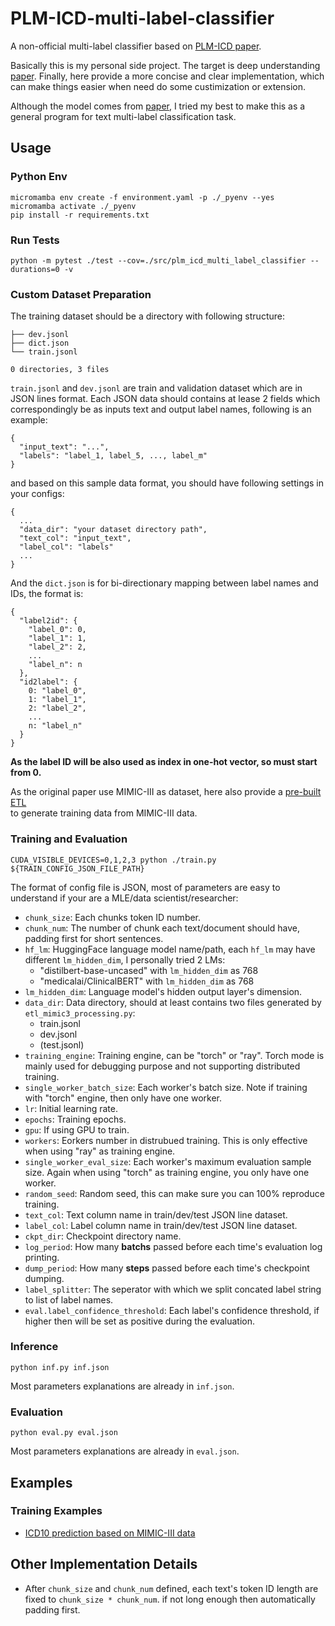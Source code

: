 # PLM-ICD-multi-label-classifier
A non-official multi-label classifier based on [PLM-ICD paper](https://arxiv.org/abs/2207.05289). 

Basically this is my personal side project. The target is deep understanding 
[paper](https://arxiv.org/abs/2207.05289). Finally, here provide a more concise 
and clear implementation, which can make things easier when need do some 
custimization or extension.
 
Although the model comes from [paper](https://arxiv.org/abs/2207.05289), I tried my best 
to make this as a general program for text multi-label classification task.

## Usage
### Python Env
```shell
micromamba env create -f environment.yaml -p ./_pyenv --yes
micromamba activate ./_pyenv
pip install -r requirements.txt
```
### Run Tests
```shell
python -m pytest ./test --cov=./src/plm_icd_multi_label_classifier --durations=0 -v
```

### Custom Dataset Preparation
The training dataset should be a directory with following structure:
```
├── dev.jsonl
├── dict.json
└── train.jsonl

0 directories, 3 files
```

`train.jsonl` and `dev.jsonl` are train and validation dataset which are in JSON lines format.
Each JSON data should contains at lease 2 fields which correspondingly be as inputs text and 
output label names, following is an example:
```
{
  "input_text": "...",
  "labels": "label_1, label_5, ..., label_m"
}
```
and based on this sample data format, you should have following settings in your configs:
```
{
  ...
  "data_dir": "your dataset directory path",
  "text_col": "input_text",
  "label_col": "labels"
  ...   
}
```

And the `dict.json` is for bi-directionary mapping between label names and IDs, the format is:
```
{
  "label2id": {
    "label_0": 0,
    "label_1": 1, 
    "label_2": 2, 
    ...
    "label_n": n
  },
  "id2label": {
    0: "label_0",
    1: "label_1",
    2: "label_2",
    ...
    n: "label_n"
  }
}
```
**As the label ID will be also used as index in one-hot vector, so must start from 0.**
  
As the original paper use MIMIC-III as dataset, here also provide a 
[pre-built ETL](https://github.com/innerNULL/PLM-ICD-multi-label-classifier/blob/main/doc/mimic-iii-dataset-etl.md)  
to generate training data from MIMIC-III data.


### Training and Evaluation
```shell
CUDA_VISIBLE_DEVICES=0,1,2,3 python ./train.py ${TRAIN_CONFIG_JSON_FILE_PATH}
```

The format of config file is JSON, most of parameters are easy to understand 
if your are a MLE/data scientist/researcher:
* `chunk_size`: Each chunks token ID number.
* `chunk_num`: The number of chunk each text/document should have, padding first for short sentences.
* `hf_lm`: HuggingFace language model name/path, each `hf_lm` may have different `lm_hidden_dim`, 
  I personally tried 2 LMs:
  * "distilbert-base-uncased" with `lm_hidden_dim` as 768
  * "medicalai/ClinicalBERT" with `lm_hidden_dim` as 768
* `lm_hidden_dim`: Language model's hidden output layer's dimension.
* `data_dir`: Data directory, should at least contains two files generated by `etl_mimic3_processing.py`:
  * train.jsonl
  * dev.jsonl
  * (test.jsonl)
* `training_engine`: Training engine, can be "torch" or "ray". Torch mode is mainly used for debugging purpose and not supporting distributed training.
* `single_worker_batch_size`: Each worker's batch size. Note if training with "torch" engine, then only have one worker.
* `lr`: Initial learning rate.
* `epochs`: Training epochs.
* `gpu`: If using GPU to train.
* `workers`: Eorkers number in distrubued training. This is only effective when using "ray" as training engine.
* `single_worker_eval_size`: Each worker's maximum evaluation sample size. Again when using "torch" as training engine, you only have one worker.
* `random_seed`: Random seed, this can make sure you can 100% reproduce training.
* `text_col`: Text column name in train/dev/test JSON line dataset.
* `label_col`: Label column name in train/dev/test JSON line dataset.
* `ckpt_dir`: Checkpoint directory name.
* `log_period`: How many **batchs** passed before each time's evaluation log printing.
* `dump_period`: How many **steps** passed before each time's checkpoint dumping.
* `label_splitter`: The seperator with which we split concated label string to list of label names.
* `eval.label_confidence_threshold`: Each label's confidence threshold, if higher then will be set as positive during the evaluation.

### Inference
```shell
python inf.py inf.json
```
Most parameters explanations are already in `inf.json`.

### Evaluation
```shell
python eval.py eval.json
```
Most parameters explanations are already in `eval.json`. 



## Examples 
### Training Examples
* [ICD10 prediction based on MIMIC-III data](https://github.com/innerNULL/PLM-ICD-multi-label-classifier/blob/main/doc/mimic-iii-train-example.md)

## Other Implementation Details
* After `chunk_size` and `chunk_num` defined, each text's token ID length are fixed to `chunk_size * chunk_num`. 
if not long enough then automatically padding first.

